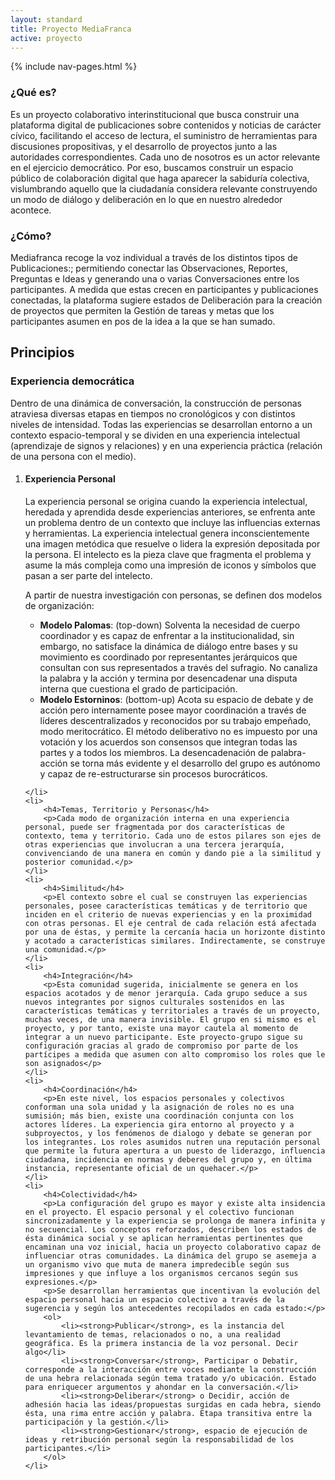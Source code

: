```yaml
---
layout: standard
title: Proyecto MediaFranca
active: proyecto
---
```


<div class='container'>
	{% include nav-pages.html %}
</div>

<div class='row'>
<div class='col-md-6'>
	<h3>¿Qué es?</h3>
	<p>Es un proyecto colaborativo interinstitucional que busca construir una plataforma digital de publicaciones sobre contenidos y noticias de carácter cívico, facilitando el acceso de lectura, el suministro de herramientas para discusiones propositivas, y el desarrollo de proyectos junto a las autoridades correspondientes.
		Cada uno de nosotros es un actor relevante en el ejercicio democrático. Por eso, buscamos construir un espacio público de colaboración digital que haga aparecer la sabiduría colectiva, vislumbrando aquello que la ciudadanía considera relevante construyendo un modo de diálogo y deliberación en lo que en nuestro alrededor acontece.</p>
	</div>
	<div class='col-md-6'>
		<h3>¿Cómo?</h3>
		<p>Mediafranca recoge la voz individual a través de los distintos tipos de Publicaciones:; permitiendo conectar las Observaciones, Reportes, Preguntas e Ideas y generando una o varias Conversaciones entre los participantes. A medida que estas crecen en participantes y publicaciones conectadas, la plataforma sugiere estados de Deliberación para la creación de proyectos que permiten la Gestión de tareas y metas que los participantes asumen en pos de la idea a la que se han sumado.</p>
	</div>
</div>


<h2>Principios</h2>
<h3>Experiencia democrática</h3>
Dentro de una dinámica de conversación, la construcción de personas atraviesa diversas etapas en tiempos no cronológicos y con distintos niveles de intensidad. Todas las experiencias se desarrollan entorno a un contexto espacio-temporal y se dividen en una experiencia intelectual (aprendizaje de signos y relaciones) y en una experiencia práctica (relación de una persona con el medio).
<ol>
	<li><h4>Experiencia Personal</h4>
		<p>La experiencia personal se origina cuando la experiencia intelectual, heredada y aprendida desde experiencias anteriores, se enfrenta ante un problema dentro de un contexto que incluye las influencias externas y herramientas. La experiencia intelectual genera inconscientemente una imagen metódica que resuelve o lidera la expresión depositada por la persona. El intelecto es la pieza clave que fragmenta el problema y asume la más compleja como una impresión de iconos y símbolos que pasan a ser parte del intelecto.</p>
		<p>A partir de nuestra investigación con personas, se definen dos modelos de organización:</p>
		<ul>
			<li><strong>Modelo Palomas</strong>: (top-down) Solventa la necesidad de cuerpo coordinador y es capaz de enfrentar a la institucionalidad, sin embargo, no satisface la dinámica de diálogo entre bases y su movimiento es coordinado por representantes jerárquicos que consultan con sus representados a través del sufragio. No canaliza la palabra y la acción y termina por desencadenar una disputa interna que cuestiona el grado de participación.</li>
			<li><strong>Modelo Estorninos</strong>: (bottom-up) Acota su espacio de debate y de acción pero internamente posee mayor coordinación a través de líderes descentralizados y reconocidos por su trabajo empeñado, modo meritocrático. El método deliberativo no es impuesto por una votación y los acuerdos son consensos que integran todas las partes y a todos los miembros. La desencadenación de palabra-acción se torna más evidente y el desarrollo del grupo es autónomo y capaz de re-estructurarse sin procesos burocráticos.</li>
		</ul>

	</li>
	<li>
		<h4>Temas, Territorio y Personas</h4>
		<p>Cada modo de organización interna en una experiencia personal, puede ser fragmentada por dos características de contexto, tema y territorio. Cada uno de estos pilares son ejes de otras experiencias que involucran a una tercera jerarquía, convivenciando de una manera en común y dando pie a la similitud y posterior comunidad.</p>
	</li>
	<li>
		<h4>Similitud</h4>
		<p>El contexto sobre el cual se construyen las experiencias personales, posee características temáticas y de territorio que inciden en el criterio de nuevas experiencias y en la proximidad con otras personas. El eje central de cada relación está afectada por una de éstas, y permite la cercanía hacia un horizonte distinto y acotado a características similares. Indirectamente, se construye una comunidad.</p>
	</li>
	<li>
		<h4>Integración</h4>
		<p>Esta comunidad sugerida, inicialmente se genera en los espacios acotados y de menor jerarquía. Cada grupo seduce a sus nuevos integrantes por signos culturales sostenidos en las características temáticas y territoriales a través de un proyecto, muchas veces, de una manera invisible. El grupo en si mismo es el proyecto, y por tanto, existe una mayor cautela al momento de integrar a un nuevo participante. Este proyecto-grupo sigue su configuración gracias al grado de compromiso por parte de los partícipes a medida que asumen con alto compromiso los roles que le son asignados</p>
	</li>
	<li>
		<h4>Coordinación</h4>
		<p>En este nivel, los espacios personales y colectivos conforman una sola unidad y la asignación de roles no es una sumisión; más bien, existe una coordinación conjunta con los actores líderes. La experiencia gira entorno al proyecto y a subproyectos, y los fenómenos de dialogo y debate se generan por los integrantes. Los roles asumidos nutren una reputación personal que permite la futura apertura a un puesto de liderazgo, influencia ciudadana, incidencia en normas y deberes del grupo y, en última instancia, representante oficial de un quehacer.</p>
	</li>
	<li>
		<h4>Colectividad</h4>
		<p>La configuración del grupo es mayor y existe alta insidencia en el proyecto. El espacio personal y el colectivo funcionan sincronizadamente y la experiencia se prolonga de manera infinita y no secuencial. Los conceptos reforzados, describen los estados de ésta dinámica social y se aplican herramientas pertinentes que encaminan una voz inicial, hacia un proyecto colaborativo capaz de influenciar otras comunidades. La dinámica del grupo se asemeja a un organismo vivo que muta de manera impredecible según sus impresiones y que influye a los organismos cercanos según sus expresiones.</p>
		<p>Se desarrollan herramientas que incentivan la evolución del espacio personal hacia un espacio colectivo a través de la sugerencia y según los antecedentes recopilados en cada estado:</p>
		<ol>
			<li><strong>Publicar</strong>, es la instancia del levantamiento de temas, relacionados o no, a una realidad geográfica. Es la primera instancia de la voz personal. Decir algo</li>
			<li><strong>Conversar</strong>, Participar o Debatir, corresponde a la interacción entre voces mediante la construcción de una hebra relacionada según tema tratado y/o ubicación. Estado para enriquecer argumentos y ahondar en la conversación.</li>
			<li><strong>Deliberar</strong> o Decidir, acción de adhesión hacia las ideas/propuestas surgidas en cada hebra, siendo ésta, una rima entre acción y palabra. Etapa transitiva entre la participación y la gestión.</li>
			<li><strong>Gestionar</strong>, espacio de ejecución de ideas y retribución personal según la responsabilidad de los participantes.</li>
		</ol>
	</li>
</ol>
